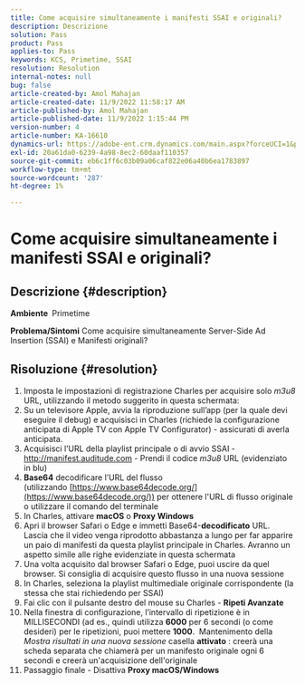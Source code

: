```yaml
---
title: Come acquisire simultaneamente i manifesti SSAI e originali?
description: Descrizione
solution: Pass
product: Pass
applies-to: Pass
keywords: KCS, Primetime, SSAI
resolution: Resolution
internal-notes: null
bug: false
article-created-by: Amol Mahajan
article-created-date: 11/9/2022 11:58:17 AM
article-published-by: Amol Mahajan
article-published-date: 11/9/2022 1:15:44 PM
version-number: 4
article-number: KA-16610
dynamics-url: https://adobe-ent.crm.dynamics.com/main.aspx?forceUCI=1&pagetype=entityrecord&etn=knowledgearticle&id=0a56cac8-2560-ed11-9561-6045bd006268
exl-id: 20a61da0-6239-4a98-8ec2-60daaf110357
source-git-commit: eb6c1ff6c03b09a06caf822e06a40b6ea1783897
workflow-type: tm+mt
source-wordcount: '287'
ht-degree: 1%

---
```


# Come acquisire simultaneamente i manifesti SSAI e originali?

## Descrizione {#description}

<b>Ambiente </b>
Primetime


<b>Problema/Sintomi</b>
Come acquisire simultaneamente Server-Side Ad Insertion (SSAI) e Manifesti originali?


## Risoluzione {#resolution}


1. Imposta le impostazioni di registrazione Charles per acquisire solo *m3u8* URL, utilizzando il metodo suggerito in questa schermata:
2. Su un televisore Apple, avvia la riproduzione sull’app (per la quale devi eseguire il debug) e acquisisci in Charles (richiede la configurazione anticipata di Apple TV con Apple TV Configurator) - assicurati di averla anticipata.
3. Acquisisci l’URL della playlist principale o di avvio SSAI - http://manifest.auditude.com - Prendi il codice *m3u8* URL (evidenziato in blu)
4. <b>Base64</b> decodificare l’URL del flusso (utilizzando [https://www.base64decode.org/](https://www.base64decode.org/)) per ottenere l&#39;URL di flusso originale o utilizzare il comando del terminale
5. In Charles, attivare <b>macOS</b> o <b>Proxy Windows</b>
6. Apri il browser Safari o Edge e immetti Base64-<b>decodificato</b> URL. Lascia che il video venga riprodotto abbastanza a lungo per far apparire un paio di manifesti da questa playlist principale in Charles. Avranno un aspetto simile alle righe evidenziate in questa schermata
7. Una volta acquisito dal browser Safari o Edge, puoi uscire da quel browser. Si consiglia di acquisire questo flusso in una nuova sessione
8. In Charles, seleziona la playlist multimediale originale corrispondente (la stessa che stai richiedendo per SSAI)
9. Fai clic con il pulsante destro del mouse su Charles - <b>Ripeti Avanzate</b>
10. Nella finestra di configurazione, l’intervallo di ripetizione è in MILLISECONDI (ad es., quindi utilizza <b>6000</b> per 6 secondi (o come desideri) per le ripetizioni, puoi mettere <b>1000</b>.  Mantenimento della *Mostra risultati in una nuova sessione* casella <b>attivato</b> : creerà una scheda separata che chiamerà per un manifesto originale ogni 6 secondi e creerà un&#39;acquisizione dell&#39;originale
11. Passaggio finale - Disattiva <b>Proxy macOS/Windows</b>
